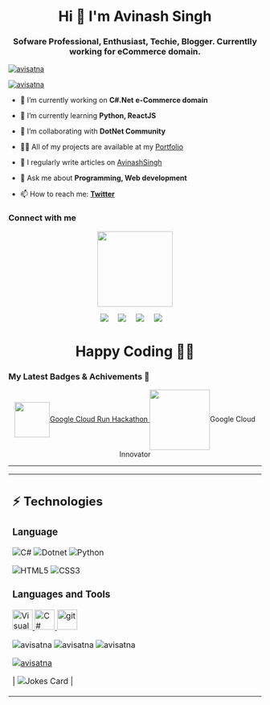 <!--
**avisatna/avisatna** is a ✨ _special_ ✨ repository because its `README.md` (this file) appears on your GitHub profile.

Here are some ideas to get you started:

- 🔭 I’m currently working on ...
- 🌱 I’m currently learning ...
- 👯 I’m looking to collaborate on ...
- 🤔 I’m looking for help with ...
- 💬 Ask me about ...
- 📫 How to reach me: ...
- 😄 Pronouns: ...
- ⚡ Fun fact: ...
-->


<h1 align="center">Hi 👋 I'm Avinash Singh</h1>

<h3 align="center">Sofware Professional, Enthusiast, Techie, Blogger. Currentlly working for eCommerce domain.</h3>
   

<p align="left"> <a href="https://github.com/ryo-ma/github-profile-trophy"><img src="https://github-profile-trophy.vercel.app/?username=avisatna" alt="avisatna" /></a> </p>

<p align="left"> <a href="https://twitter.com/avisatna" target="blank"><img src="https://img.shields.io/twitter/follow/avistna?logo=twitter&style=for-the-badge" alt="avisatna" /></a> </p>

- 🔭 I’m currently working on **C#.Net** **e-Commerce domain**

- 🌱 I’m currently learning **Python, ReactJS**

- 👯 I’m collaborating with **DotNet Community**

- 👨‍💻 All of my projects are available at my [Portfolio](https://github.com/avisatna)

- 📝 I regularly write articles on [AvinashSingh](https://aaavinashsingh.blogspot.com/)

- 💬 Ask me about **Programming, Web development**

- 📫 How to reach me: **[Twitter](https://twitter.com/avisatna)**

<h3 align="left">Connect with me</h3>

<p align="center">
  <a href="https://github.com/avisatna"><img src="https://avatars.githubusercontent.com/u/6300775" width=150px height=150px /></a> 
    
<p align="center">
  <a target="_blank"href="https://www.linkedin.com/in/avinashsingh03/"><img src="https://img.shields.io/badge/linkedin-%230077B5.svg?&style=for-the-badge&logo=linkedin&logoColor=white" /></a>&nbsp;&nbsp;&nbsp;&nbsp;
  <a target="_blank"href="https://twitter.com/avisatna"><img src="https://img.shields.io/badge/twitter-%231DA1F2.svg?&style=for-the-badge&logo=twitter&logoColor=white" /></a>&nbsp;&nbsp;&nbsp;&nbsp;
  <a href="avisatna@gmail.com?subject=Hello%20Avinash,%20From%20Github"><img src="https://img.shields.io/badge/gmail-%23D14836.svg?&style=for-the-badge&logo=gmail&logoColor=white" /></a>&nbsp;&nbsp;&nbsp;&nbsp;
  <a href=""><img src="https://img.shields.io/badge/hashnode-%27D1203.svg?&style=for-the-badge&logo=hashnode&logoColor=blue" /></a>&nbsp;&nbsp;&nbsp;&nbsp;
</p>

<h1 align=center>Happy Coding 👨‍💻 </h1>
   
   ### My Latest Badges & Achivements 🎉 

<p align="center">
<a href="https://www.cloudskillsboost.google/public_profiles/41a4d764-655b-4720-89de-9932fe884d17/badges/2883477"><img align="center"  src="https://cdn.qwiklabs.com/UsOVx4TvW3kOc3DJmWyBiSkAwnQ6gsXXeS4F9vt%2FTNs%3D" alt=" "width="70" ><span class="hidden capitalize lg:inline">Google Cloud Run Hackathon</span> </a>
  <img align="center"  src="https://developers.google.com/static/profile/badges/community/innovators/cloud/2021_member/badge.svg" alt=" "width="120" ><span class="hidden capitalize lg:inline">Google Cloud Innovator</span>
</p>


<hr>
<table align="center"><tr ><td valign="top" width="50%">

## ⚡ Technologies

### Language

![C#](https://img.shields.io/badge/-Csharp-00599C?style=flat-square&logo=csharp)
![Dotnet](https://img.shields.io/badge/-dotnet-E34A86?style=flat-square&logo=dotnet)
![Python](https://img.shields.io/badge/-Python-black?style=flat-square&logo=Python)

![HTML5](https://img.shields.io/badge/-HTML5-E34F26?style=flat-square&logo=html5&logoColor=white)
![CSS3](https://img.shields.io/badge/-CSS3-1572B6?style=flat-square&logo=css3)

<h3 align="left">Languages and Tools</h3>
<p align="left"> 
  <a href="https://visualstudio.microsoft.com/" target="_blank"> <img src="https://visualstudio.microsoft.com/wp-content/uploads/2022/09/VisualStudio2022.svg" alt="Visual Studio" width="40" height="40"/> </a>
<a href="https://dotnet.microsoft.com/en-us/languages/csharp" target="_blank"> <img src="https://upload.wikimedia.org/wikipedia/commons/0/0d/C_Sharp_wordmark.svg" alt="C#" width="40" height="40"/> </a>
<a href="https://git-scm.com/" target="_blank"> <img src="https://www.vectorlogo.zone/logos/git-scm/git-scm-icon.svg" alt="git" width="40" height="40"/> </a> 
</p>

<img src="https://github-readme-stats.vercel.app/api/top-langs?username=avisatna&show_icons=true&locale=en&layout=compact" alt="avisatna" />

<img src="https://github-readme-stats.vercel.app/api?username=avisatna&show_icons=true&locale=en" alt="avisatna" />

<img src="https://github-readme-streak-stats.herokuapp.com/?user=avisatna&" alt="avisatna" />

<a href="https://stackoverflow.com/users/1637935/avinash-singh" target="_blank"> <img src="https://github-stackoverflow-readme.vercel.app/?userId=1637935" alt="avisatna" /> </a>

| ![Jokes Card](https://readme-jokes.vercel.app/api) |
